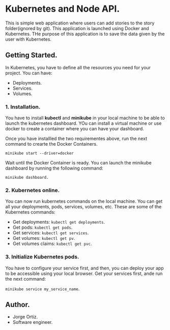 # Kubernetes and Node API.

This is simple web application where users can add stories to the story folder(ignored by git).
This application is launched using Docker and Kubernetes.
THe purpose of this application is to save the data given by the user with Kubernetes.

## Getting Started.

In Kubernetes, you have to define all the resources you need for your project.
You can have:
  - Deployments.
  - Services.
  - Volumes.

### 1. Installation.

You have to install **kubectl** and **minikube** in your local machine to be able to launch the kubernetes dashboard. YOu can install a virtual machine or use docker to create a container where you can have your dashboard.

Once you have installled the two requirementes above, run the next command to crearte the Docker Containers.

```
minikube start --driver=docker
```

Wait until the Docker Container is ready. You can launch the minikube dashboard by running the following command:

```
minikube dashboard.
```

### 2. Kubernetes online.

You can now run kubernetes commands on the local machine. You can get all your deployments, pods, services, volumes, etc. These are some of the Kubernetes commands:

  - Get deployments: `kubectl get deployments`.
  - Get pods: `kubectl get pods`.
  - Get services: `kubectl get services`.
  - Get volumes: `kubectl get pv`.
  - Get volumes claims: `kubectl get pvc`.

### 3. Initialize Kubernetes pods.

You have to configure your service first, and then, you can deploy your app to be accessible using your local browser.
Get your services first, ande run the next command:

`minikube service my_service_name`.

## Author.

  - Jorge Ortiz.
  - Software engineer.
